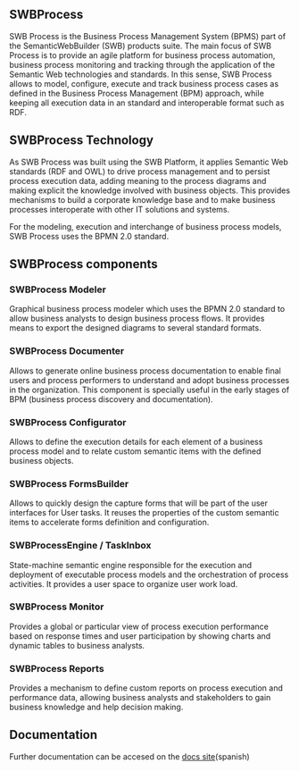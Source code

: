 ## SWBProcess
SWB Process is the Business Process Management System (BPMS) part of the SemanticWebBuilder (SWB) products suite. The main focus of SWB Process is to provide an agile platform for business process automation, business process monitoring and tracking through the application of the Semantic Web technologies and standards. In this sense, SWB Process allows to model, configure, execute and track business process cases as defined in the Business Process Management (BPM) approach, while keeping all execution data in an standard and interoperable format such as RDF.

## SWBProcess Technology

As SWB Process was built using the SWB Platform, it applies Semantic Web standards (RDF and OWL) to drive process management and to persist process execution data, adding meaning to the process diagrams and making explicit the knowledge involved with business objects. This provides mechanisms to build a corporate knowledge base and to make business processes interoperate with other IT solutions and systems.

For the modeling, execution and interchange of business process models, SWB Process uses the BPMN 2.0 standard.

## SWBProcess components

### SWBProcess Modeler
Graphical business process modeler which uses the BPMN 2.0 standard to allow business analysts to design business process flows. It provides means to export the designed diagrams to several standard formats.

### SWBProcess Documenter
Allows to generate online business process documentation to enable final users and process performers to understand and adopt business processes in the organization. This component is specially useful in the early stages of BPM (business process discovery and documentation).

### SWBProcess Configurator
Allows to define the execution details for each element of a business process model and to relate custom semantic items with the defined business objects.

### SWBProcess FormsBuilder
Allows to quickly design the capture forms that will be part of the user interfaces for User tasks. It reuses the properties of the custom semantic items to accelerate forms definition and configuration.

### SWBProcessEngine / TaskInbox
State-machine semantic engine responsible for the execution and deployment of executable process models and the orchestration of process activities. It provides a user space to organize user work load.

### SWBProcess Monitor
Provides a global or particular view of process execution performance based on response times and user participation by showing charts and dynamic tables to business analysts.

### SWBProcess Reports
Provides a mechanism to define custom reports on process execution and performance data, allowing business analysts and stakeholders to gain business knowledge and help decision making.

## Documentation
Further documentation can be accesed on the [docs site](https://haxdai.github.io/SWBProcess-docs/)(spanish)
